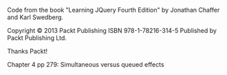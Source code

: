 Code from the book "Learning JQuery Fourth Edition" by Jonathan Chaffer and Karl Swedberg.

Copyright © 2013 Packt Publishing  ISBN 978-1-78216-314-5  Published by Packt Publishing Ltd.

Thanks Packt!

Chapter 4 pp 279: Simultaneous versus queued effects
